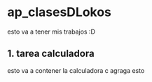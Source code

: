 # ap_clasesDLokos
esto va a tener mis trabajos :D

## 1. tarea calculadora
esto va a contener la calculadora 
c agraga esto
